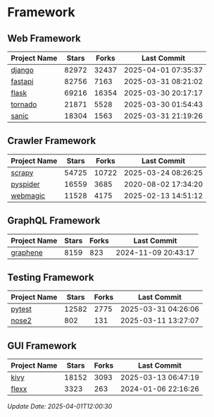 # Framework

## Web Framework
| Project Name | Stars | Forks | Last Commit |
| ------------ | ----- | ----- | ----------- |
| [django](https://github.com/django/django) | 82972 | 32437 | 2025-04-01 07:35:37 |
| [fastapi](https://github.com/fastapi/fastapi) | 82756 | 7163 | 2025-03-31 08:21:02 |
| [flask](https://github.com/pallets/flask) | 69216 | 16354 | 2025-03-30 20:17:17 |
| [tornado](https://github.com/tornadoweb/tornado) | 21871 | 5528 | 2025-03-30 01:54:43 |
| [sanic](https://github.com/sanic-org/sanic) | 18304 | 1563 | 2025-03-31 21:19:26 |

## Crawler Framework
| Project Name | Stars | Forks | Last Commit |
| ------------ | ----- | ----- | ----------- |
| [scrapy](https://github.com/scrapy/scrapy) | 54725 | 10722 | 2025-03-24 08:26:25 |
| [pyspider](https://github.com/binux/pyspider) | 16559 | 3685 | 2020-08-02 17:34:20 |
| [webmagic](https://github.com/code4craft/webmagic) | 11528 | 4175 | 2025-02-13 14:51:12 |

## GraphQL Framework
| Project Name | Stars | Forks | Last Commit |
| ------------ | ----- | ----- | ----------- |
| [graphene](https://github.com/graphql-python/graphene) | 8159 | 823 | 2024-11-09 20:43:17 |

## Testing Framework
| Project Name | Stars | Forks | Last Commit |
| ------------ | ----- | ----- | ----------- |
| [pytest](https://github.com/pytest-dev/pytest) | 12582 | 2775 | 2025-03-31 04:26:06 |
| [nose2](https://github.com/nose-devs/nose2) | 802 | 131 | 2025-03-11 13:27:07 |

## GUI Framework
| Project Name | Stars | Forks | Last Commit |
| ------------ | ----- | ----- | ----------- |
| [kivy](https://github.com/kivy/kivy) | 18152 | 3093 | 2025-03-13 06:47:19 |
| [flexx](https://github.com/flexxui/flexx) | 3323 | 263 | 2024-01-06 22:16:26 |

*Update Date: 2025-04-01T12:00:30*